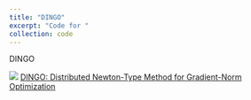 ```yaml
---
title: "DINGO"
excerpt: "Code for "
collection: code
---
```

DINGO

<a href="https://pytorch.org"><img src="https://img.shields.io/badge/Python-3.7-brightgreen" href="/"></a>
<a href="/publication/2019-DINGO">DINGO: Distributed Newton-Type Method for Gradient-Norm Optimization</a>

